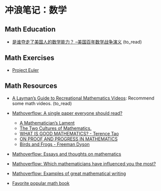 # 冲浪笔记：数学

## Math Education

- [是谁夺走了美国人的数学能力？ –美国百年数学战争演义][edu1] (to_read)

  [edu1]: https://ivyleaguecenter.org/2019/12/01/%E6%98%AF%E8%B0%81%E5%A4%BA%E8%B5%B0%E4%BA%86%E7%BE%8E%E5%9B%BD%E4%BA%BA%E7%9A%84%E6%95%B0%E5%AD%A6%E8%83%BD%E5%8A%9B%EF%BC%9F-%E7%BE%8E%E5%9B%BD%E7%99%BE%E5%B9%B4%E6%95%B0%E5%AD%A6%E6%88%98/

## Math Exercises

- [Project Euler][ex1]

  [ex1]: https://projecteuler.net/

## Math Resources

- [A Layman’s Guide to Recreational Mathematics Videos][r1]: Recommend some math videos. (to_read)
- [Mathoverflow: A single paper everyone should read?][r2]
  - [A Mathematician’s Lament][r3]
  - [The Two Cultures of Mathematics.][r4]
  - [WHAT IS GOOD MATHEMATICS? - Terence Tao][r5]
  - [ON PROOF AND PROGRESS IN MATHEMATICS][r6]
  - [Birds and Frogs - Freeman Dyson][r7]
- [Mathoverflow: Essays and thoughts on mathematics][r8]
- [Mathoverflow: Which mathematicians have influenced you the most?][r9]
- [Mathoverflow: Examples of great mathematical writing][r10]
- [Favorite popular math book][r11]

  [r1]: https://samenright.com/2021/08/31/a-laymans-guide-to-recreational-mathematics-videos/
  [r2]: https://mathoverflow.net/questions/2144/a-single-paper-everyone-should-read
  [r3]: https://www.maa.org/external_archive/devlin/LockhartsLament.pdf
  [r4]: https://www.dpmms.cam.ac.uk/~wtg10/2cultures.pdf
  [r5]: https://arxiv.org/pdf/math/0702396.pdf
  [r6]: https://arxiv.org/pdf/math/9404236.pdf
  [r7]: http://www.ams.org/notices/200902/rtx090200212p.pdf
  [r8]: https://mathoverflow.net/questions/220052/essays-and-thoughts-on-mathematics
  [r9]: https://mathoverflow.net/questions/5499/which-mathematicians-have-influenced-you-the-most
  [r10]: https://mathoverflow.net/questions/358/examples-of-great-mathematical-writing
  [r11]: https://mathoverflow.net/questions/8609/favorite-popular-math-book
